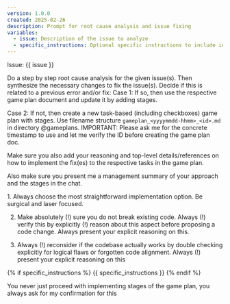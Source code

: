 ```yaml
---
version: 1.0.0
created: 2025-02-26
description: Prompt for root cause analysis and issue fixing
variables:
  - issue: Description of the issue to analyze
  - specific_instructions: Optional specific instructions to include in the prompt
---
```


Issue: {{ issue }}

<your-task>
Do a step by step root cause analysis for the given issue(s). Then synthesize the necessary changes to fix the issue(s).
</your-task>

<your-agency>
Decide if this is related to a previous error and/or fix:
Case 1: If so, then use the respective game plan document and update it by adding stages. 

Case 2: If not, then create a new task-based (including checkboxes) game plan with stages. Use filename structure `gameplan_<yyyymmdd-hhmm>_<id>.md` in directory @gameplans. IMPORTANT: Please ask me for the concrete timestamp to use and let me verify the ID before creating the game plan doc.

Make sure you also add your reasoning and top-level details/references on how to implement the fix(es) to the respective tasks in the game plan.

Also make sure you present me a management summary of your approach and the stages in the chat.
</your-agency>

<your-maxim-of-action>
1. Always choose the most straightforward implementation option. Be surgical and laser focused.

2. Make absolutely (!) sure you do not break existing code. Always (!) verify this by explicitly (!) reason about this aspect before proposing a code change. Always present your explicit reasoning on this.

3. Always (!) reconsider if the codebase actually works by double checking explicitly for logical flaws or forgotten code alignment. Always (!) present your explicit reasoning on this
</your-maxim-of-action>

{% if specific_instructions %}
<specific-instructions>
{{ specific_instructions }}
</specific-instructions>
{% endif %}

You never just proceed with implementing stages of the game plan, you always ask for my confirmation for this 